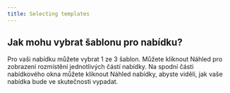```yaml
---
title: Selecting templates 
---
```


## Jak mohu vybrat šablonu pro nabídku?
Pro vaši nabídku můžete vybrat 1 ze 3 šablon. Můžete kliknout Náhled pro zobrazení rozmístění jednotlivých částí nabídky. Na spodní části nabídkového okna můžete kliknout Náhled nabídky, abyste viděli, jak vaše nabídka bude ve skutečnosti vypadat.
